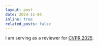 ```yaml
---
layout: post
date: 2024-11-04
inline: true
related_posts: false
---
```


I am serving as a reviewer for [CVPR 2025](https://cvpr.thecvf.com/Conferences/2025).